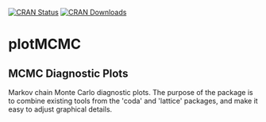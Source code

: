 [![CRAN Status](http://r-pkg.org/badges/version/plotMCMC)](https://cran.r-project.org/package=plotMCMC)
[![CRAN Downloads](http://cranlogs.r-pkg.org/badges/grand-total/plotMCMC)](https://cran.r-project.org/package=plotMCMC)

# plotMCMC

## MCMC Diagnostic Plots

Markov chain Monte Carlo diagnostic plots. The purpose of the package is to
combine existing tools from the 'coda' and 'lattice' packages, and make it easy
to adjust graphical details.
